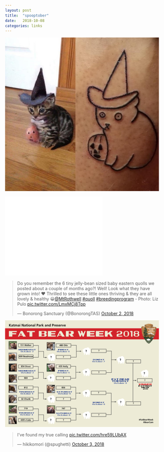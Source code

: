 ```yaml
---
layout: post
title:  "spooptober"
date:   2018-10-08
categories: links
---
```


![spoopy kitty](images/spoopykitty.jpg)

<iframe src="//content.jwplatform.com/players/QGXJg422-GZZAtvYh.html" width="320" height="260" frameborder="0" scrolling="auto"></iframe>

<blockquote class="twitter-tweet" data-lang="en"><p lang="en" dir="ltr">Do you remember the 6 tiny jelly-bean sized baby eastern quolls we posted about a couple of months ago?! Well! Look what they have grown into! ❤️ Thrilled to see these little ones thriving &amp; they are all lovely &amp; healthy 😀<a href="https://twitter.com/MtRothwell?ref_src=twsrc%5Etfw">@MtRothwell</a> <a href="https://twitter.com/hashtag/quoll?src=hash&amp;ref_src=twsrc%5Etfw">#quoll</a> <a href="https://twitter.com/hashtag/breedingprogram?src=hash&amp;ref_src=twsrc%5Etfw">#breedingprogram</a> - Photo: Liz Pulo <a href="https://t.co/LmxMCj8Tpp">pic.twitter.com/LmxMCj8Tpp</a></p>&mdash; Bonorong Sanctuary (@BonorongTAS) <a href="https://twitter.com/BonorongTAS/status/1047074465174237184?ref_src=twsrc%5Etfw">October 2, 2018</a></blockquote>
<script async src="https://platform.twitter.com/widgets.js" charset="utf-8"></script>

[![fat bear week begins](images/2018-Bracket.png)](https://www.nps.gov/katm/learn/news/fat-bear-week-begins-october-3rd.htm)

<blockquote class="twitter-tweet" data-lang="en"><p lang="en" dir="ltr">I’ve found my true calling <a href="https://t.co/hre59LUbAX">pic.twitter.com/hre59LUbAX</a></p>&mdash; hikikomori (@spughetti) <a href="https://twitter.com/spughetti/status/1047513694735884288?ref_src=twsrc%5Etfw">October 3, 2018</a></blockquote>
<script async src="https://platform.twitter.com/widgets.js" charset="utf-8"></script>
